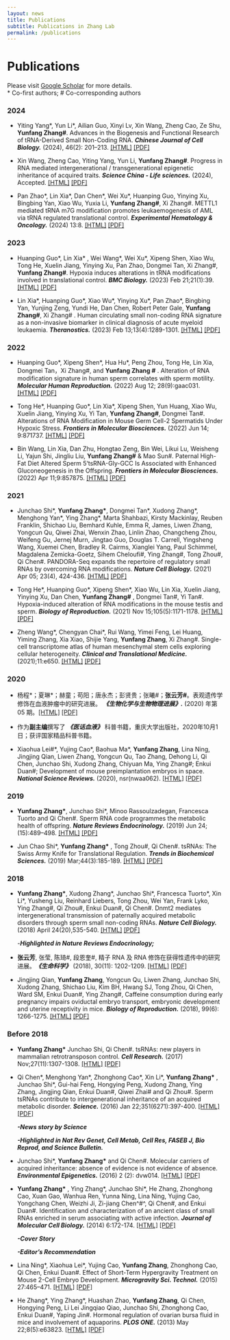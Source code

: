 ```yaml
---
layout: news
title: Publications
subtitle: Publications in Zhang Lab
permalink: /publications
---
```


# Publications

Please visit [Google Scholar](https://scholar.google.com/citations?hl=en&user=Opgodt4AAAAJ) for more details.<br>
\* Co-first authors; \# Co-corresponding authors

### 2024

- Yiting Yang\*, Yun Li\*, Ailian Guo, Xinyi Lv, Xin Wang, Zheng Cao, Ze Shu, **Yunfang Zhang#**​. Advances in the Biogenesis and Functional Research of tRNA-Derived Small Non-Coding RNA. ***Chinese Journal of Cell Biology.*** (2024), 46(2): 201–213. [[HTML]](https://kns.cnki.net/KXReader/Detail?invoice=XeOmlmfPEJaEUURph6q0hTP6Q9vz2DMqo%2Fz0duP%2FyAVeDz43ihO5hTMxltcef27DkK89kmZnjBl%2BzlLseZ7cwhUQWssUONU9B3ux2iQNVZM8dPwmxAIN4gkeAuu5HAd4JTPrThRkxWStz6im7ovN0%2FEA1jMR5vPzMQ0Vz1hZFg8%3D&DBCODE=CJFQ&FileName=XBZZ202402019&TABLEName=cjfdlast2024&nonce=BA89AC1843464E0DBCCBBDCE358C444E&TIMESTAMP=1712574800770&uid=)
[[PDF]](/resources/publications/2024_Chinese_Journal_of_Cell_Biology.pdf)


- Xin Wang, Zheng Cao, Yiting Yang, Yun Li, **Yunfang Zhang#**​. Progress in RNA mediated intergenerational / transgenerational epigenetic inheritance of acquired traits. ***Science China - Life sciences.*** (2024), Accepted. [[HTML]](https://www.sciengine.com/SSV/doi/10.1360/SSV-2023-0199;JSESSIONID=b549da7b-643b-4f69-8372-3947a4d4744b)
[[PDF]](/resources/publications/2024_Science_China-Life_sciences.pdf)

- Pan Zhao\*, Lin Xia\*, Dan Chen\*, Wei Xu\*, Huanping Guo, Yinying Xu, Bingbing Yan, Xiao Wu, Yuxia Li, **Yunfang Zhang#**​, Xi Zhang#. METTL1 mediated tRNA m7G modification promotes leukaemogenesis of AML via tRNA regulated translational control. ***Experimental Hematology &amp; Oncology.*** (2024) 13:8.
 [[HTML]](https://ehoonline.biomedcentral.com/articles/10.1186/s40164-024-00477-8)
[[PDF]](/resources/publications/2024_Experimental_Hematology_Oncology.pdf)

### 2023

- Huanping Guo\*, Lin Xia\* , Wei Wang\*, Wei Xu\*, Xipeng Shen, Xiao Wu, Tong He, Xuelin Jiang, Yinying Xu, Pan Zhao, Dongmei Tan, Xi Zhang#, **Yunfang Zhang#**. Hypoxia induces alterations in tRNA modifications involved in translational control. ***BMC Biology.*** (2023) Feb 21;21(1):39. [[HTML]](https://bmcbiol.biomedcentral.com/articles/10.1186/s12915-023-01537-x)
[[PDF]](/resources/publications/2023_BMC_Biology.pdf)

- Lin Xia\*, Huanping Guo\*, Xiao Wu\*, Yinying Xu\*, Pan Zhao\*, Bingbing Yan, Yunjing Zeng, Yundi He, Dan Chen, Robert Peter Gale, **Yunfang Zhang#**​, Xi Zhang# . Human circulating small non-coding RNA signature as a non-invasive biomarker in clinical diagnosis of acute myeloid leukaemia. ***Theranostics.*** (2023) Feb 13;13(4):1289-1301. [[HTML]](https://www.thno.org/v13p1289.htm)
[[PDF]](/resources/publications/2023_Theranostics.pdf)

### 2022

- Huanping Guo\*, Xipeng Shen\*, Hua Hu\*, Peng Zhou, Tong He, Lin Xia, Dongmei Tan，Xi Zhang#, and **Yunfang Zhang #** . Alteration of RNA modification signature in human sperm correlates with sperm motility. ***Molecular Human Reproduction.*** (2022) Aug 12; 28(9):gaac031. [[HTML]](https://academic.oup.com/molehr/article/28/9/gaac031/6663766?login=false)
[[PDF]](/resources/publications/2022_Molecular_Human_Reproduction.pdf)

- Tong He\*, Huanping Guo\*, Lin Xia\*, Xipeng Shen, Yun Huang, Xiao Wu, Xuelin Jiang, Yinying Xu, Yi Tan, **Yunfang Zhang#**, Dongmei Tan#. Alterations of RNA Modification in Mouse Germ Cell-2 Spermatids Under Hypoxic Stress. ***Frontiers in Molecular Biosciences.*** (2022) Jun 14; 9:871737. [[HTML]](https://www.frontiersin.org/articles/10.3389/fmolb.2022.871737/full)
[[PDF]](/resources/publications/2022_Frontiers_in_Molecular_Biosciences.pdf)

- Bin Wang, Lin Xia, Dan Zhu, Hongtao Zeng, Bin Wei, Likui Lu, Weisheng Li, Yajun Shi, Jingliu Liu, **Yunfang Zhang#**  & Mao Sun#. Paternal High-Fat Diet Altered Sperm 5‘tsRNA-Gly-GCC Is Associated with Enhanced Gluconeogenesis in the Offspring. ***Frontiers in Molecular Biosciences.*** (2022) Apr 11;9:857875. [[HTML]](https://www.frontiersin.org/articles/10.3389/fmolb.2022.857875/full)
[[PDF]](/resources/publications/2022_Frontiers_in_Molecular_Biosciences2.pdf)

### **2021**

* Junchao Shi\*, **Yunfang Zhang\***, Dongmei Tan\*, Xudong Zhang\*, Menghong Yan\*, Ying Zhang\*, Marta Shahbazi, Kirsty Mackinlay, Reuben Franklin, Shichao Liu, Bemhard Kuhle, Emma R, James, Liwen Zhang, Yongcun Qu, Qiwei Zhai, Wenxin Zhao, Linlin Zhao, Changcheng Zhou, Weifeng Gu, Jernej Murn, Jingtao Guo, Douglas T. Carrell, Yingsheng Wang, Xuemei Chen, Bradley R. Cairms, Xianglei Yang, Paul Schimmel, Magdalena Zemicka-Goetz, Sihem Cheloufi#, Ying Zhang#, Tong Zhou#, Qi Chen#. PANDORA-Seq expands the repertoire of regulatory small RNAs by overcoming RNA modifications. ***Nature Cell Biology.*** (2021) Apr 05; 23(4), 424-436. [[HTML]](https://www.nature.com/articles/s41556-021-00652-7)
[[PDF]](/resources/publications/2021_Nature_Cell_Biology.pdf)

* Tong He\*, Huanping Guo\*, Xipeng Shen\*, Xiao Wu, Lin Xia, Xuelin Jiang, Yinying Xu, Dan Chen, **Yunfang Zhang#** , Dongmei Tan#, Yi Tan#. Hypoxia-induced alteration of RNA modifications in the mouse testis and sperm. ***Biology of Reproduction.*** (2021) Nov 15;105(5):1171-1178. [[HTML]](https://academic.oup.com/biolreprod/article/105/5/1171/6325539?login=false)
[[PDF]](/resources/publications/2021_Biology_of_Reproduction.pdf)

* Zheng Wang\*, Chengyan Chai\*, Rui Wang, Yimei Feng, Lei Huang, Yiming Zhang, Xia Xiao, Shijie Yang, **Yunfang Zhang**, Xi Zhang#. Single-cell transcriptome atlas of human mesenchymal stem cells exploring cellular heterogeneity. ***Clinical and Translational Medicine.*** (2021);11:e650. [[HTML]](https://www.ncbi.nlm.nih.gov/pmc/articles/PMC8715893/)
[[PDF]](/resources/publications/2021_Clinical_and_Translational_Medicine.pdf)

### 2020

* 杨程\*；夏琳\*；赫童；苟阳；唐永杰；彭贤贵；张曦#；**张云芳#**​。表观遗传学修饰在血液肿瘤中的研究进展。 ***《生物化学与生物物理进展》.*** (2020) 年第 05 期。[[HTML]](https://www.pibb.ac.cn/pibbcn/article/html/20190269)
[[PDF]](/resources/publications/2020_表观遗传学修饰在血液肿瘤中的研究进展.pdf)

* 作为**副主编**撰写了 ***《医话血液》*** 科普书籍，重庆大学出版社，2020年10月1日；获评国家精品科普书籍。

* Xiaohua Lei#\*,  Yujing Cao\*, Baohua Ma\*, **Yunfang Zhang**, Lina Ning, Jingjing Qian, Liwen Zhang, Yongcun Qu, Tao Zhang, Dehong Li, Qi Chen, Junchao Shi, Xudong Zhang, Chiyuan Ma, Ying Zhang#; Enkui Duan#; Development of mouse preimplantation embryos in space. ***National Science Reviews.*** (2020), nsr(nwaa062). [[HTML]](https://academic.oup.com/nsr/article/7/9/1437/5819033?login=false)
[[PDF]](/resources/publications/2020_National_Science_Reviews.pdf)

### 2019

* **Yunfang Zhang\***,  Junchao Shi\*, Minoo Rassoulzadegan, Francesca Tuorto and Qi Chen#. Sperm RNA code programmes the metabolic health of offspring. ***Nature Reviews Endocrinology.*** (2019) Jun 24; (15):489–498. [[HTML]](https://www.nature.com/articles/s41574-019-0226-2)
[[PDF]](/resources/publications/2019_Nature_Reviews_Endocrinology.pdf)

* Jun Chao Shi\*, **Yunfang Zhang\*** , Tong Zhou#, Qi Chen#. tsRNAs: The Swiss Army Knife for Translational Regulation. ***Trends in Biochemical Sciences.*** (2019) Mar;44(3):185-189. [[HTML]](https://www.sciencedirect.com/science/article/pii/S0968000418301907?via%3Dihub)
[[PDF]](/resources/publications/2019_Trends_in_Biochemical_Sciences.pdf)

### 2018

* **Yunfang Zhang\***,  Xudong Zhang\*, Junchao Shi\*, Francesca Tuorto\*, Xin Li\*, Yusheng Liu, Reinhard Liebers, Tong Zhou, Wei Yan, Frank Lyko, Ying Zhang#, Qi Zhou#, Enkui Duan#, Qi Chen#. Dnmt2 mediates intergenerational transmission of paternally acquired metabolic disorders through sperm small non-coding RNAs. ***Nature Cell Biology.*** (2018) April 24(20),535-540. [[HTML]](https://www.nature.com/articles/s41556-018-0087-2)
[[PDF]](/resources/publications/2018_Nature_Cell_Biology.pdf)

  -***Highlighted in Nature Reviews Endocrinology;***

* **张云芳**, 张莹, 陈琦#, 段恩奎#, 精子 RNA 及 RNA 修饰在获得性遗传中的研究进展。***《生命科学》*** (2018), 30(11): 1202-1209. [[HTML]](https://lifescience.sinh.ac.cn/webadmin/upload/2018111202.pdf)
[[PDF]](/resources/publications/2018_生命科学.pdf)


* Jingjing Qian, **Yunfang Zhang**, Yongcun Qu, Liwen Zhang, Junchao Shi, Xudong Zhang, Shichao Liu, Kim BH, Hwang SJ, Tong Zhou, Qi Chen, Ward SM, Enkui Duan#, Ying Zhang#, Caffeine consumption during early pregnancy impairs oviductal embryo transport, embryonic development and uterine receptivity in mice. ***Biology of Reproduction.*** (2018), 99(6): 1266-1275. [[HTML]](https://academic.oup.com/biolreprod/article/99/6/1266/5049471?login=false)
[[PDF]](/resources/publications/2018_Biology_of_Reproduction.pdf)

### **Before 2018**

* **Yunfang Zhang\***  Junchao Shi, Qi Chen#. tsRNAs: new players in mammalian retrotransposon control. ***Cell Research.*** (2017) Nov;27(11):1307-1308. [[HTML]](https://www.nature.com/articles/cr2017109)
[[PDF]](/resources/publications/2017_Cell_Research.pdf)

* Qi Chen\*, Menghong Yan\*, Zhonghong Cao\*, Xin Li\*, **Yunfang Zhang\*** , Junchao Shi\*, Gui-hai Feng, Hongying Peng, Xudong Zhang, Ying Zhang, Jingjing Qian, Enkui Duan#, Qiwei Zhai# and Qi Zhou#. Sperm tsRNAs contribute to intergenerational inheritance of an acquired metabolic disorder. ***Science.*** (2016) Jan 22;351(6271):397-400. [[HTML]](https://www.science.org/doi/10.1126/science.aad7977?url_ver=Z39.88-2003&rfr_id=ori:rid:crossref.org&rfr_dat=cr_pub%20%200pubmed)
[[PDF]](/resources/publications/2016_Science.pdf)

   ***-News story by Science***

   ***-Highlighted in Nat Rev Genet, Cell Metab, Cell Res, FASEB J, Bio Reprod, and Science Bulletin.***

* Junchao Shi\*, **Yunfang Zhang\***  and Qi Chen#. Molecular carriers of acquired inheritance: absence of evidence is not evidence of absence. ***Environmental Epigenetics.*** (2016) 2 (2): dvw014. [[HTML]](https://academic.oup.com/eep/article/2/2/dvw014/2841062?login=false)
[[PDF]](/resources/publications/2016_Environmental_Epigenetics.pdf)

* **Yunfang Zhang\*** , Ying Zhang\*, Junchao Shi\*, He Zhang, Zhonghong Cao, Xuan Gao, Wanhua Ren, Yunna Ning, Lina Ning, Yujing Cao, Yongchang Chen, Weizhi Ji, Zi-jiang Chen^#^, Qi Chen#, and Enkui Duan#. Identification and characterization of an ancient class of small RNAs enriched in serum associating with active infection. ***Journal of Molecular Cell Biology.*** (2014) 6:172-174. [[HTML]](https://academic.oup.com/jmcb/article/6/2/172/964660)
[[PDF]](/resources/publications/2014_Journal_of_Molecular_Cell_Biology.pdf)

   ***-Cover Story***

   ***-Editor’s Recommendation***

* Lina Ning\*, Xiaohua Lei\*, Yujing Cao, **Yunfang Zhang**, Zhonghong Cao, Qi Chen, Enkui Duan#. Effect of Short-Term Hypergravity Treatment on Mouse 2-Cell Embryo Development. ***Microgravity Sci. Technol.*** (2015) 27:465–471. [[HTML]](https://link.springer.com/article/10.1007/s12217-015-9446-9)
[[PDF]](/resources/publications/2015_Microgravity_Sci_Technol.pdf)

* He Zhang\*, Ying Zhang\*, Huashan Zhao, **Yunfang Zhang**, Qi Chen, Hongying Peng, Li Lei Jingqiao Qiao, Junchao Shi, Zhonghong Cao, Enkui Duan#, Yaping Jin#. Hormonal regulation of ovarian bursa fluid in mice and involvement of aquaporins. ***PLOS ONE.*** (2013) May 22;8(5):e63823. [[HTML]](https://journals.plos.org/plosone/article?id=10.1371/journal.pone.0063823)
[[PDF]](/resources/publications/2013_PLOS_ONE.pdf)

